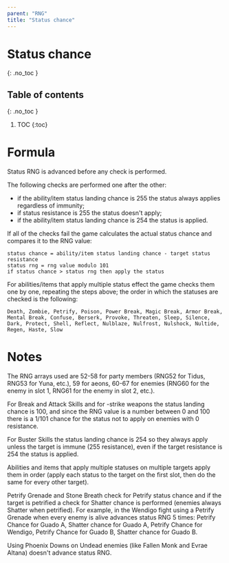 ```yaml
---
parent: "RNG"
title: "Status chance"
---
```

# Status chance
{: .no_toc }

## Table of contents
{: .no_toc }

1. TOC
   {:toc}

# Formula
Status RNG is advanced before any check is performed.

The following checks are performed one after the other:
-   if the ability/item status landing chance is 255 the status always applies regardless of immunity;
-   if status resistance is 255 the status doesn't apply;
-   if the ability/item status landing chance is 254 the status is applied.

If all of the checks fail the game calculates the actual status chance and compares it to the RNG value:
```
status chance = ability/item status landing chance - target status resistance
status rng = rng value modulo 101
if status chance > status rng then apply the status
```

For abilities/items that apply multiple status effect the game checks them one by one, repeating the steps above; the order in which the statuses are checked is the following:
```
Death, Zombie, Petrify, Poison, Power Break, Magic Break, Armor Break, Mental Break, Confuse, Berserk, Provoke, Threaten, Sleep, Silence, Dark, Protect, Shell, Reflect, Nulblaze, Nulfrost, Nulshock, Nultide, Regen, Haste, Slow
```

# Notes
The RNG arrays used are 52-58 for party members (RNG52 for Tidus, RNG53 for Yuna, etc.), 59 for aeons, 60-67 for enemies (RNG60 for the enemy in slot 1, RNG61 for the enemy in slot 2, etc.).

For Break and Attack Skills and for -strike weapons the status landing chance is 100, and since the RNG value is a number between 0 and 100 there is a 1/101 chance for the status not to apply on enemies with 0 resistance.

For Buster Skills the status landing chance is 254 so they always apply unless the target is immune (255 resistance), even if the target resistance is 254 the status is applied.

Abilities and items that apply multiple statuses on multiple targets apply them in order (apply each status to the target on the first slot, then do the same for every other target).

Petrify Grenade and Stone Breath check for Petrify status chance and if the target is petrified a check for Shatter chance is performed (enemies always Shatter when petrified). For example, in the Wendigo fight using a Petrify Grenade when every enemy is alive advances status RNG 5 times: Petrify Chance for Guado A, Shatter chance for Guado A, Petrify Chance for Wendigo, Petrify Chance for Guado B, Shatter chance for Guado B.

Using Phoenix Downs on Undead enemies (like Fallen Monk and Evrae Altana) doesn't advance status RNG.
